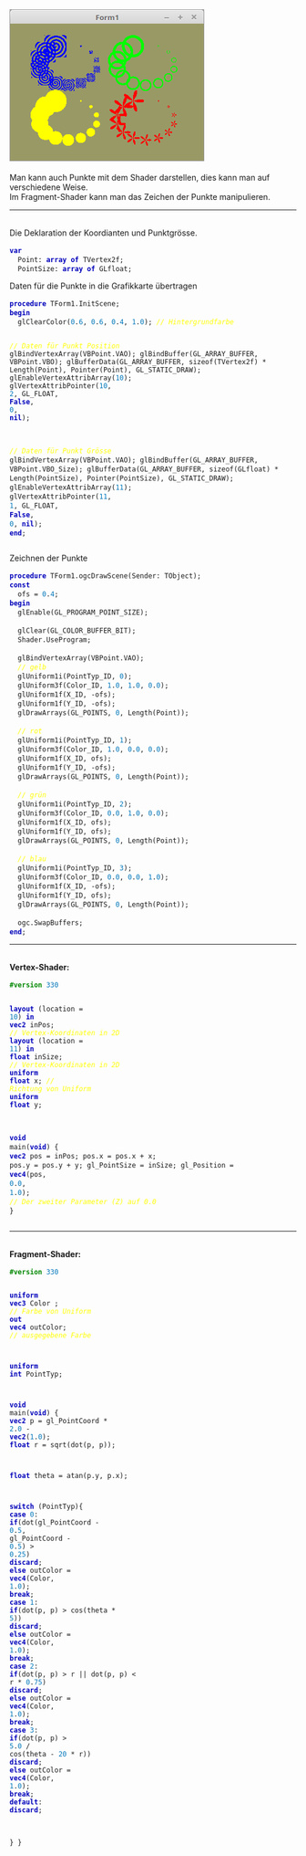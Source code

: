 <html>
<img src="image.png" alt="Selfhtml"><br><br>
Man kann auch Punkte mit dem Shader darstellen, dies kann man auf verschiedene Weise.<br>
Im Fragment-Shader kann man das Zeichen der Punkte manipulieren.<br>
<hr><br>
Die Deklaration der Koordianten und Punktgrösse.<br>
<pre><code><b><font color="0000BB">var</font></b>
  Point: <b><font color="0000BB">array</font></b> <b><font color="0000BB">of</font></b> TVertex2f;
  PointSize: <b><font color="0000BB">array</font></b> <b><font color="0000BB">of</font></b> GLfloat;</code></pre>
Daten für die Punkte in die Grafikkarte übertragen<br>
<pre><code><b><font color="0000BB">procedure</font></b> TForm1.InitScene;
<b><font color="0000BB">begin</font></b>
  glClearColor(<font color="#0077BB">0</font>.<font color="#0077BB">6</font>, <font color="#0077BB">0</font>.<font color="#0077BB">6</font>, <font color="#0077BB">0</font>.<font color="#0077BB">4</font>, <font color="#0077BB">1</font>.<font color="#0077BB">0</font>); <i><font color="#FFFF00">// Hintergrundfarbe</font></i>

  <i><font color="#FFFF00">// Daten für Punkt Position</font></i>
  glBindVertexArray(VBPoint.VAO);
  glBindBuffer(GL_ARRAY_BUFFER, VBPoint.VBO);
  glBufferData(GL_ARRAY_BUFFER, sizeof(TVertex2f) * Length(Point), Pointer(Point), GL_STATIC_DRAW);
  glEnableVertexAttribArray(<font color="#0077BB">10</font>);
  glVertexAttribPointer(<font color="#0077BB">10</font>, <font color="#0077BB">2</font>, GL_FLOAT, <b><font color="0000BB">False</font></b>, <font color="#0077BB">0</font>, <b><font color="0000BB">nil</font></b>);

  <i><font color="#FFFF00">// Daten für Punkt Grösse</font></i>
  glBindVertexArray(VBPoint.VAO);
  glBindBuffer(GL_ARRAY_BUFFER, VBPoint.VBO_Size);
  glBufferData(GL_ARRAY_BUFFER, sizeof(GLfloat) * Length(PointSize), Pointer(PointSize), GL_STATIC_DRAW);
  glEnableVertexAttribArray(<font color="#0077BB">11</font>);
  glVertexAttribPointer(<font color="#0077BB">11</font>, <font color="#0077BB">1</font>, GL_FLOAT, <b><font color="0000BB">False</font></b>, <font color="#0077BB">0</font>, <b><font color="0000BB">nil</font></b>);
<b><font color="0000BB">end</font></b>;</code></pre>
Zeichnen der Punkte<br>
<pre><code><b><font color="0000BB">procedure</font></b> TForm1.ogcDrawScene(Sender: TObject);
<b><font color="0000BB">const</font></b>
  ofs = <font color="#0077BB">0</font>.<font color="#0077BB">4</font>;
<b><font color="0000BB">begin</font></b>
  glEnable(GL_PROGRAM_POINT_SIZE);

  glClear(GL_COLOR_BUFFER_BIT);
  Shader.UseProgram;

  glBindVertexArray(VBPoint.VAO);
  <i><font color="#FFFF00">// gelb</font></i>
  glUniform1i(PointTyp_ID, <font color="#0077BB">0</font>);
  glUniform3f(Color_ID, <font color="#0077BB">1</font>.<font color="#0077BB">0</font>, <font color="#0077BB">1</font>.<font color="#0077BB">0</font>, <font color="#0077BB">0</font>.<font color="#0077BB">0</font>);
  glUniform1f(X_ID, -ofs);
  glUniform1f(Y_ID, -ofs);
  glDrawArrays(GL_POINTS, <font color="#0077BB">0</font>, Length(Point));

  <i><font color="#FFFF00">// rot</font></i>
  glUniform1i(PointTyp_ID, <font color="#0077BB">1</font>);
  glUniform3f(Color_ID, <font color="#0077BB">1</font>.<font color="#0077BB">0</font>, <font color="#0077BB">0</font>.<font color="#0077BB">0</font>, <font color="#0077BB">0</font>.<font color="#0077BB">0</font>);
  glUniform1f(X_ID, ofs);
  glUniform1f(Y_ID, -ofs);
  glDrawArrays(GL_POINTS, <font color="#0077BB">0</font>, Length(Point));

  <i><font color="#FFFF00">// grün</font></i>
  glUniform1i(PointTyp_ID, <font color="#0077BB">2</font>);
  glUniform3f(Color_ID, <font color="#0077BB">0</font>.<font color="#0077BB">0</font>, <font color="#0077BB">1</font>.<font color="#0077BB">0</font>, <font color="#0077BB">0</font>.<font color="#0077BB">0</font>);
  glUniform1f(X_ID, ofs);
  glUniform1f(Y_ID, ofs);
  glDrawArrays(GL_POINTS, <font color="#0077BB">0</font>, Length(Point));

  <i><font color="#FFFF00">// blau</font></i>
  glUniform1i(PointTyp_ID, <font color="#0077BB">3</font>);
  glUniform3f(Color_ID, <font color="#0077BB">0</font>.<font color="#0077BB">0</font>, <font color="#0077BB">0</font>.<font color="#0077BB">0</font>, <font color="#0077BB">1</font>.<font color="#0077BB">0</font>);
  glUniform1f(X_ID, -ofs);
  glUniform1f(Y_ID, ofs);
  glDrawArrays(GL_POINTS, <font color="#0077BB">0</font>, Length(Point));

  ogc.SwapBuffers;
<b><font color="0000BB">end</font></b>;</code></pre>
<hr><br>
<b>Vertex-Shader:</b><br>
<pre><code><b><font color="#008800">#version</font></b> <font color="#0077BB">330</font>

<b><font color="0000BB">layout</font></b> (location = <font color="#0077BB">10</font>) <b><font color="0000BB">in</font></b> <b><font color="0000BB">vec2</font></b>  inPos;  <i><font color="#FFFF00">// Vertex-Koordinaten in 2D</font></i>
<b><font color="0000BB">layout</font></b> (location = <font color="#0077BB">11</font>) <b><font color="0000BB">in</font></b> <b><font color="0000BB">float</font></b> inSize; <i><font color="#FFFF00">// Vertex-Koordinaten in 2D</font></i>
<b><font color="0000BB">uniform</font></b> <b><font color="0000BB">float</font></b> x;                        <i><font color="#FFFF00">// Richtung von Uniform</font></i>
<b><font color="0000BB">uniform</font></b> <b><font color="0000BB">float</font></b> y;
 
<b><font color="0000BB">void</font></b> main(<b><font color="0000BB">void</font></b>)
{
  <b><font color="0000BB">vec2</font></b> pos = inPos;
  pos.x = pos.x + x;
  pos.y = pos.y + y;
  gl_PointSize = inSize;
  gl_Position  = <b><font color="0000BB">vec4</font></b>(pos, <font color="#0077BB">0</font>.<font color="#0077BB">0</font>, <font color="#0077BB">1</font>.<font color="#0077BB">0</font>);   <i><font color="#FFFF00">// Der zweiter Parameter (Z) auf 0.0</font></i>
}
</code></pre>
<hr><br>
<b>Fragment-Shader:</b><br>
<pre><code><b><font color="#008800">#version</font></b> <font color="#0077BB">330</font>

<b><font color="0000BB">uniform</font></b> <b><font color="0000BB">vec3</font></b> Color  ;  <i><font color="#FFFF00">// Farbe von Uniform</font></i>
<b><font color="0000BB">out</font></b>     <b><font color="0000BB">vec4</font></b> outColor; <i><font color="#FFFF00">// ausgegebene Farbe</font></i>

<b><font color="0000BB">uniform</font></b> <b><font color="0000BB">int</font></b> PointTyp;

<b><font color="0000BB">void</font></b> main(<b><font color="0000BB">void</font></b>)
{
  <b><font color="0000BB">vec2</font></b>  p = gl_PointCoord * <font color="#0077BB">2</font>.<font color="#0077BB">0</font> - <b><font color="0000BB">vec2</font></b>(<font color="#0077BB">1</font>.<font color="#0077BB">0</font>);
  <b><font color="0000BB">float</font></b> r = sqrt(dot(p, p));

  <b><font color="0000BB">float</font></b> theta = atan(p.y, p.x);

  <b><font color="0000BB">switch</font></b> (PointTyp){
    <b><font color="0000BB">case</font></b> <font color="#0077BB">0</font>: <b><font color="0000BB">if</font></b>(dot(gl_PointCoord - <font color="#0077BB">0</font>.<font color="#0077BB">5</font>, gl_PointCoord - <font color="#0077BB">0</font>.<font color="#0077BB">5</font>) > <font color="#0077BB">0</font>.<font color="#0077BB">25</font>)
              <b><font color="0000BB">discard</font></b>;
            <b><font color="0000BB">else</font></b>
              outColor = <b><font color="0000BB">vec4</font></b>(Color, <font color="#0077BB">1</font>.<font color="#0077BB">0</font>);
            <b><font color="0000BB">break</font></b>;
    <b><font color="0000BB">case</font></b> <font color="#0077BB">1</font>: <b><font color="0000BB">if</font></b>(dot(p, p) > cos(theta * <font color="#0077BB">5</font>))
              <b><font color="0000BB">discard</font></b>;
            <b><font color="0000BB">else</font></b>
              outColor = <b><font color="0000BB">vec4</font></b>(Color, <font color="#0077BB">1</font>.<font color="#0077BB">0</font>);
            <b><font color="0000BB">break</font></b>;
    <b><font color="0000BB">case</font></b> <font color="#0077BB">2</font>: <b><font color="0000BB">if</font></b>(dot(p, p) > r || dot(p, p) < r * <font color="#0077BB">0</font>.<font color="#0077BB">75</font>)
              <b><font color="0000BB">discard</font></b>;
            <b><font color="0000BB">else</font></b>
              outColor = <b><font color="0000BB">vec4</font></b>(Color, <font color="#0077BB">1</font>.<font color="#0077BB">0</font>);
            <b><font color="0000BB">break</font></b>;
    <b><font color="0000BB">case</font></b> <font color="#0077BB">3</font>: <b><font color="0000BB">if</font></b>(dot(p, p) > <font color="#0077BB">5</font>.<font color="#0077BB">0</font> / cos(theta - <font color="#0077BB">20</font> * r))
              <b><font color="0000BB">discard</font></b>;
            <b><font color="0000BB">else</font></b>
              outColor = <b><font color="0000BB">vec4</font></b>(Color, <font color="#0077BB">1</font>.<font color="#0077BB">0</font>);
            <b><font color="0000BB">break</font></b>;
    <b><font color="0000BB">default</font></b>: <b><font color="0000BB">discard</font></b>;

  }
}
</code></pre>

</html>
